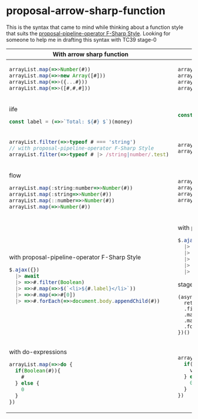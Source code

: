 # proposal-arrow-sharp-function
This is the syntax that came to mind while thinking about a function style that suits the [proposal-pipeline-operator F-Sharp Style](https://github.com/tc39/proposal-pipeline-operator/wiki#proposal-1-f-sharp-style-only-with-await).
Looking for someone to help me in drafting this syntax with TC39 stage-0

<table>
<thead>
<tr>
<th>With arrow sharp function
<th>Stage
<tbody>
<tr>
<td>
  
```js
arrayList.map(=>>Number(#))
arrayList.map(=>>new Array([#]))
arrayList.map(=>>({...#}))
arrayList.map(=>>([#,#,#]))
```

<td>

```js
arrayList.map((value)=>Number(value))
arrayList.map((value)=>new Array([value]))
arrayList.map((value)=>({...value}))
arrayList.map((value)=>([value,value,value]))
```
<tr>
<td>

iife
```js
const label = (=>>`Total: ${#} $`)(money) 
```
<td>

```js
const label = ((value)=>`Total: ${value} $`)(money)
```

<tr>
<td>

```js
arrayList.filter(=>>typeof # === 'string')
// with proposal-pipeline-operator F-Sharp Style 
arrayList.filter(=>>typeof # |> /string|number/.test) 
```
<td>

```js
arrayList.filter((value)=>typeof value === 'string')
arrayList.filter((value)=>/string|number/.test(typeof value))
```
<tr>
<td>
  
flow
```js
arrayList.map(:string:number=>>Number(#))
arrayList.map(:string=>>Number(#))
arrayList.map(::number=>>Number(#))
arrayList.map(=>>Number(#))
```
<td>
  
```js
arrayList.map((value:string):number=>Number(value))
arrayList.map((value:string):any:number=>Number(value))
arrayList.map((value:any):number=>Number(value))
arrayList.map((value:any):any=>Number(value))
```
<tr>
<td>
  
with proposal-pipeline-operator F-Sharp Style 
```js
$.ajax({}) 
  |> await 
  |> =>>#.filter(Boolean)
  |> =>>#.map(=>>$(`<li>${#.label}</li>`))
  |> =>>#.map(=>>#[0])
  |> =>>#.forEach(=>>document.body.appendChild(#))
```
<td>
  
with proposal-pipeline-operator F-Sharp Style 
```js
$.ajax({})
  |> await 
  |> ((data)=>data.filter(Boolean))
  |> ((data)=>data.map((value)=>$(`<li>${value.label}</li>`)
  |> ((data)=>data.map((value)=>value[0])
  |> ((data)=>data.forEach((value)=>document.body.appendChild(value))
```

stage
```
(async ()=>{
  return (await $.ajax({}))
  .filter(Boolean)
  .map((value)=>$(`<li>${value.label}</li>`)
  .map((value)=>value[0])
  .forEach((value)=>document.body.appendChild(value))
})()
```
<tr>
<td>
  
with do-expressions
```js
arrayList.map(=>>do {
  if(Boolean(#)){
    #
  } else {
    0
  }
})
```

<td>

```js
arrayList.map((value)=>do {
  if(Boolean(value)){
    value
  } else {
    0
  }
})
```

</table>
